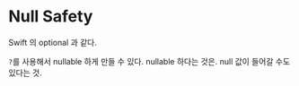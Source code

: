 # Null Safety
Swift 의 optional 과 같다.

`?`를 사용해서 nullable 하게 만들 수 있다. nullable 하다는 것은. null 값이 들어갈 수도 있다는 것. 
